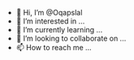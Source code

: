 - 👋 Hi, I’m @Oqapslal
- 👀 I’m interested in ...
- 🌱 I’m currently learning ...
- 💞️ I’m looking to collaborate on ...
- 📫 How to reach me ...

<!---
Oqapslal/Oqapslal is a ✨ special ✨ repository because its `README.md` (this file) appears on your GitHub profile.
You can click the Preview link to take a look at your changes.
--->
